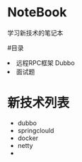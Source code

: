 # NoteBook
学习新技术的笔记本

#目录
<ui>
  <li>远程RPC框架 Dubbo</li>
</ui>

<ui>
  <li>  面试题</li>
</ui>


# 新技术列表

* dubbo
* springclould
* docker
* netty
* 
